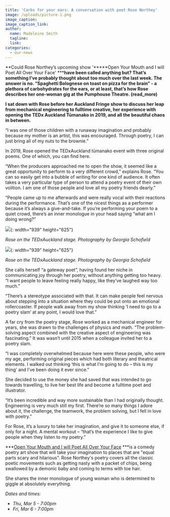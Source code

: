 ```yaml
---
title: 'Carbs for your ears: A conversation with poet Rose Northey'
image: /uploads/picture-1.png
image_caption:
image_caption_link:
author:
  name: Madeleine Smith
  tagline:
  link:
categories:
  - our-news
---
```


**Could Rose Northey’s upcoming show '*****Open Your Mouth and I will Poet All Over Your Face'&nbsp;*****have been called anything but? That’s something I’ve probably thought about too much over the last week. The answer is no. “Spaghetti Bolognese on toast on pizza for the brain” - a plethora of carbohydrates for the ears, or at least, that’s how Rose describes her one-woman gig at the Pumphouse Theatre. (read\_more)**

**I sat down with Rose before her Auckland Fringe show to discuss her leap from mechanical engineering to fulltime creative, her experience with opening the TEDx Auckland Tūmanako in 2019, and all the beautiful chaos in between. &nbsp;**

“I was one of those children with a runaway imagination and probably because my mother is an artist, this was encouraged. Through poetry, I can just bring all of my nuts to the brownie.”

In 2019, Rose opened the TEDxAuckland tūmanako event with three original poems. One of which, you can find here.

“When the producers approached me to open the show, it seemed like a great opportunity to perform to a very different crowd,” explains Rose. “You can so easily get into a bubble of writing for one kind of audience. It often takes a very particular type of person to attend a poetry event of their own volition. I am one of those people and love all my poetry friends dearly.”

“People came up to me afterwards and were really vocal with their reactions during the performance. That’s one of the nicest things as a performer because it’s always a give-and-take. If you’re performing your poem to a quiet crowd, there’s an inner monologue in your head saying “what am I doing wrong?”

![](/uploads/rone.png){: width="939" height="625"}

*Rose on the TEDxAuckland stage. Photography by Georgia Schofield*

![](/uploads/rose-n.png){: width="939" height="625"}

*Rose on the TEDxAuckland stage. Photography by Georgia Schofield*

She calls herself “a gateway poet”, having found her niche in communicating joy through her poetry, without anything getting too heavy. “I want people to leave feeling really happy, like they’ve laughed way too much.”

“There’s a stereotype associated with that. It can make people feel nervous about stepping into a situation where they could be put onto an emotional rollercoaster. If people walk away from my show thinking ‘I need to go to a poetry slam’ at any point, I would love that.”

A far cry from the poetry stage, Rose worked as a mechanical engineer for years, she was drawn to the challenges of physics and math. “The problem-solving aspect combined with the creative aspect of engineering was fascinating.” It was wasn’t until 2015 when a colleague invited her to a poetry slam.

“I was completely overwhelmed because here were these people, who were my age, performing original pieces which had both literary and theatrical elements. I walked out thinking ‘this is what I’m going to do – this is my thing’ and I’ve been doing it ever since.”

She decided to use the money she had saved that was intended to go towards travelling, to live her best life and become a fulltime poet and illustrator.

“It’s been incredible and way more sustainable than I had originally thought. Engineering is very much still my first. There’re so many things I adore about it, the challenge, the teamwork, the problem solving, but I fell in love with poetry.”

For Rose, it’s a luxury to take her imagination, and give it to someone else, if only for a night. A mental workout – “that’s the experience I like to give people when they listen to my poetry.”

***[Open Your Mouth and I will Poet All Over Your Face](https://www.aucklandfringe.co.nz/programme-2020/open-your-mouth)&nbsp;***is a comedy poetry art show that will take your imagination to places that are "equal parts scary and hilarious". Rose Northey's poetry covers all the classic poetic movements such as getting nasty with a packet of chips, being swallowed by a demonic baby and coming to terms with toe hair.&nbsp;

She shares the inner monologue of young woman who is determined to giggle at absolutely everything.&nbsp;

*Dates and times:*

* *Thu, Mar 5 - 7:00pm*
* *Fri, Mar 6 - 7:00pm*